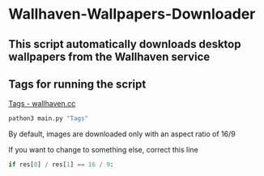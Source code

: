 # Wallhaven-Wallpapers-Downloader
## This script automatically downloads desktop wallpapers from the Wallhaven service

## Tags for running the script

[Tags - wallhaven.cc](https://wallhaven.cc/tags/popular)
```bash
pathon3 main.py "Tags"
```


By default, images are downloaded only with an aspect ratio of 16/9

If you want to change to something else, correct this line

```python
if res[0] / res[1] == 16 / 9:
```
